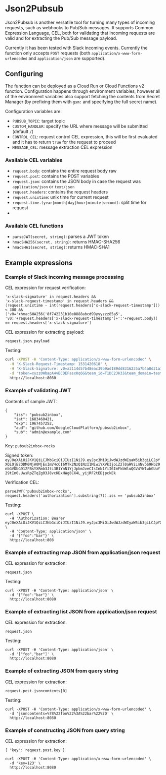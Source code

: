 # Json2Pubsub

Json2Pubsub is another versatile tool for turning many types of incoming requests,
such as webhooks to Pub/Sub messages. It supports Common Expression Language,
CEL, both for validating that incoming requests are valid and for extracting the
Pub/Sub message payload.

Currently it has been tested with Slack incoming events. Currently the function
only accepts `POST` requests (both `application/x-www-form-urlencoded` and
`application/json` are supported).

## Configuring

The function can be deployed as a Cloud Run or Cloud Functions v2 function.
Configuration happens through environment variables, however all of the
environment variables also support fetching the contents from Secret Manager
(by prefixing them with `gsm:` and specifying the full secret name).

Configuration variables are:

- `PUBSUB_TOPIC`: target topic 
- `CUSTOM_HANDLER`: specify the URL where message will be submitted (default `/`)
- `CONTROL_CEL`: request control CEL expression, this will be first evaluated and it has to return `true` for the request to proceed
- `MESSAGE_CEL`: message extraction CEL expression

### Available CEL variables

- `request.body`: contains the entire request body raw
- `request.post`: contains the POST variables
- `request.json`: contains the JSON body in case the request was `application/json` or `text/json`
- `request.headers`: contains the request headers
- `request.unixtime`: unix time for current request
- `request.time.(year|month|day|hour|minute|second)`: split time for request
- 
### Available CEL functions

- `parseJWT(secret, string)`: parses a JWT token
- `hmacSHA256(secret, string)`: returns HMAC-SHA256
- `hmacSHA1(secret, string)`: returns HMAC-SHA1

## Example expressions

### Example of Slack incoming message processing

CEL expression for request verification:
```
'x-slack-signature' in request.headers && 
'x-slack-request-timestamp' in request.headers &&
(request.unixtime - int(request.headers['x-slack-request-timestamp'])) < 300 &&
('v0='+hmacSHA256('8f742231b10e8888abcd99yyyzzz85a5', 'v0:'+request.headers['x-slack-request-timestamp']+':'+request.body)) == request.headers['x-slack-signature']
```

CEL expression for extracting payload:

```
request.json.payload
```

Testing:
```sh
curl -XPOST -H 'Content-Type: application/x-www-form-urlencoded' \
  -H 'X-Slack-Request-Timestamp: 1531420618' \
  -H 'X-Slack-Signature: v0=a2114d57b48eac39b9ad189dd8316235a7b4a8d21a10bd27519666489c69b503' \
  -d 'token=xyzz0WbapA4vBCDEFasx0q6G&team_id=T1DC2JH3J&team_domain=testteamnow&channel_id=G8PSS9T3V&channel_name=foobar&user_id=U2CERLKJA&user_name=roadrunner&command=%2Fwebhook-collect&text=&response_url=https%3A%2F%2Fhooks.slack.com%2Fcommands%2FT1DC2JH3J%2F397700885554%2F96rGlfmibIGlgcZRskXaIFfN&trigger_id=398738663015.47445629121.803a0bc887a14d10d2c447fce8b6703c' \
  http://localhost:8080
```

### Example of validating JWT

Contents of sample JWT:
```
{
    "iss": "pubsub2inbox",
    "iat": 1683460421,
    "exp": 1967457252,
    "aud": "github.com/GoogleCloudPlatform/pubsub2inbox",
    "sub": "admin@example.com"
}
```

Key: `pubsub2inbox-rocks`

Signed token: `eyJ0eXAiOiJKV1QiLCJhbGciOiJIUzI1NiJ9.eyJpc3MiOiJwdWJzdWIyaW5ib3giLCJpYXQiOjE2ODM0NjA0MjEsImV4cCI6MTk2NzQ1NzI1MiwiYXVkIjoiZ2l0aHViLmNvbS9Hb29nbGVDbG91ZFBsYXRmb3JtL3B1YnN1YjJpbmJveCIsInN1YiI6ImFkbWluQGV4YW1wbGUuY29tIn0.UwsRpZTqZg03J8vcKDxHWg8CX4L_yijRF2tEDjpckEk`

Verification CEL:
```
parseJWT('pubsub2inbox-rocks', request.headers['authorization'].substring(7)).iss == 'pubsub2inbox'
```

Testing:
```
curl -XPOST \
  -H 'Authorization: Bearer eyJ0eXAiOiJKV1QiLCJhbGciOiJIUzI1NiJ9.eyJpc3MiOiJwdWJzdWIyaW5ib3giLCJpYXQiOjE2ODM0NjA0MjEsImV4cCI6MTk2NzQ1NzI1MiwiYXVkIjoiZ2l0aHViLmNvbS9Hb29nbGVDbG91ZFBsYXRmb3JtL3B1YnN1YjJpbmJveCIsInN1YiI6ImFkbWluQGV4YW1wbGUuY29tIn0.UwsRpZTqZg03J8vcKDxHWg8CX4L_yijRF2tEDjpckEk' \
  -H 'Content-Type: application/json' \
  -d '{"foo":"bar"}' \
  http://localhost:808
```

### Example of extracting map JSON from application/json request

CEL expression for extraction:

```
request.json
```

Testing:
```
curl -XPOST -H 'Content-Type: application/json' \
  -d '{"foo":"bar"}' \
  http://localhost:8080
```

### Example of extracting list JSON from application/json request

CEL expression for extraction:

```
request.json
```

Testing:
```
curl -XPOST -H 'Content-Type: application/json' \
  -d '["foo","bar"]' \
  http://localhost:8080
```


### Example of extracting JSON from query string

CEL expression for extraction:
```
request.post.jsoncontents[0]
```

Testing:
```
curl -XPOST -H 'Content-Type: application/x-www-form-urlencoded' \
  -d 'jsoncontents=%7B%22foo%22%3A%22bar%22%7D' \
  http://localhost:8080
```

### Example of constructing JSON from query string

CEL expression for extraction: 
```
{ "key": request.post.key }
```

```
curl -XPOST -H 'Content-Type: application/x-www-form-urlencoded' \
  -d 'key=123' \
  http://localhost:8080
```
